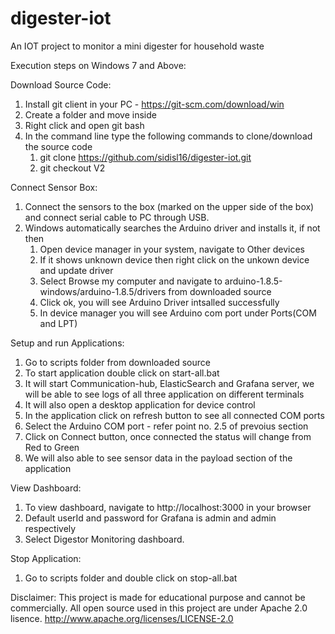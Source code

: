 # digester-iot
An IOT project to monitor a mini digester for household waste

Execution steps on Windows 7 and Above:

Download Source Code:
1. Install git client in your PC - https://git-scm.com/download/win
2. Create a folder and move inside 
3. Right click and open git bash
4. In the command line type the following commands to clone/download the source code
   1. git clone https://github.com/sidisl16/digester-iot.git
   2. git checkout V2
   
Connect Sensor Box:
1. Connect the sensors to the box (marked on the upper side of the box) and connect serial cable to PC through USB.
2. Windows automatically searches the Arduino driver and installs it, if not then
    1. Open device manager in your system, navigate to Other devices  
    2. If it shows unknown device then right click on the unkown device and update driver
    3. Select Browse my computer and navigate to arduino-1.8.5-windows/arduino-1.8.5/drivers from downloaded source
    4. Click ok, you will see Arduino Driver intsalled successfully
    5. In device manager you will see Arduino com port under Ports(COM and LPT)

Setup and run Applications: 
1. Go to scripts folder from downloaded source
2. To start application double click on start-all.bat
3. It will start Communication-hub, ElasticSearch and Grafana server, 
    we will be able to see logs of all three application on different terminals
4. It will also open a desktop application for device control
5. In the application click on refresh button to see all connected COM ports
6. Select the Arduino COM port - refer point no. 2.5 of prevoius section
7. Click on Connect button, once connected the status will change from Red to Green
8. We will also able to see sensor data in the payload section of the application

View Dashboard:
1. To view dashboard, navigate to http://localhost:3000 in your browser
2. Default userId and password for Grafana is admin and admin respectively
3. Select Digestor Monitoring dashboard.

Stop Application:
1. Go to scripts folder and double click on stop-all.bat

Disclaimer: 
This project is made for educational purpose and cannot be commercially.
All open source used in this project are under Apache 2.0 lisence.
http://www.apache.org/licenses/LICENSE-2.0
